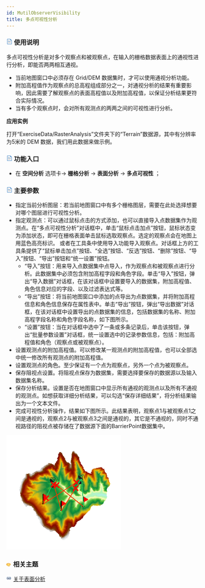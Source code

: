 ```yaml
---
id: MutilObserverVisibility
title: 多点可视性分析
---
```

### ![](../../../img/read.gif) 使用说明

多点可视性分析是对多个观察点和被观察点，在输入的栅格数据表面上的通视性进行分析，即能否两两相互通视。

  * 当前地图窗口中必须存在 Grid/DEM 数据集时，才可以使用通视分析功能。
  * 附加高程值作为观察点的总高程组成部分之一，对通视分析的结果有重要影响，因此需要了解观察点的表面高程值以及附加高程值，以保证分析结果更符合实际情况。
  * 当有多个观察点时，会对所有观测点的两两之间的可视性进行分析。

**应用实例**

打开“ExerciseData/RasterAnalysis”文件夹下的“Terrain”数据源，其中有分辨率为5米的 DEM 数据，我们用此数据来做示例。

### ![](../../img/read.gif) 功能入口

  * 在 **空间分析** 选项卡-> **栅格分析** -> **表面分析** -> **多点可视性** ；

### ![](../../../img/read.gif) 主要参数

  * 指定当前分析图层：若当前地图窗口中有多个栅格图层，需要在此处选择想要对哪个图层进行可视性分析。
  * 指定观测点：可以通过鼠标点击的方式添加，也可以直接导入点数据集作为观测点。在“多点可视性分析”对话框中，单击“鼠标点击加点”按钮，鼠标状态变为添加状态，即可在栅格表面单击鼠标选取观察点。选定的观察点会在地图上用蓝色高亮标识。
  或者在工具条中使用导入功能导入观察点。对话框上方的工具条提供了“鼠标单击加点”按钮、“全选”按钮、“反选”按钮、“删除”按钮、“导入”按钮、“导出”按钮和“统一设置”按钮。
    * “导入”按钮：用来导入点数据集中点导入，作为观察点和被观察点进行分析。此数据集中必须包含附加高程字段和角色字段。单击“导入”按钮，弹出“导入数据”对话框，在该对话框中设置要导入的数据集，附加高程值、角色信息对应的字段、以及过滤表达式等。 
    * “导出”按钮：将当前地图窗口中添加的点导出为点数据集，并将附加高程信息和角色信息保存在属性表中。单击“导出”按钮，弹出“导出数据”对话框，在该对话框中设置导出的点数据集的信息，包括数据集的名称、附加高程字段名称和角色字段名称，如下图所示。
    * “设置”按钮：当在对话框中选中了一条或多条记录后，单击该按钮，弹出“批量参数设置”对话框，统一设置选中的记录参数信息，包括：附加高程值和角色（观察点或被观察点）。
  * 设置观测点的附加高程值。可以修改某一观测点的附加高程值，也可以全部选中统一修改所有观测点的附加高程值。
  * 设置观测点的角色。至少保证有一个点为观察点，另外一个点为被观察点。
  * 保存阻视点设置。将阻视点保存为数据集，需要选择要保存的数据源以及输入数据集名称。
  * 保存分析结果。设置是否在地图窗口中显示所有通视的观测点以及所有不通视的观测点。如想获取详细分析结果，可以勾选“保存详细结果”，将分析结果输出为一个文本文件。
  * 完成可视性分析操作，结果如下图所示。此结果表明，观察点1与被观察点1之间是通视的，观察点2与被观察点3之间是通视的，其它是不通视的，同时不通视路径的阻视点被存储在了数据源下面的BarrierPoint数据集中。

![](img/MultiObserver.png)  


### ![](../../../img/seealso.png) 相关主题

![](../../../img/smalltitle.png) [关于表面分析](AoubtSurfaceAnalyst)
